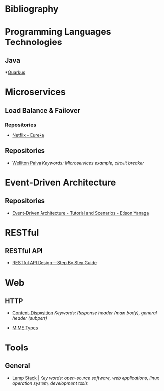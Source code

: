 # Bibliography

# Programming Languages Technologies

## Java

*[Quarkus](https://quarkus.io/)

# Microservices

## Load Balance & Failover

### Repositories
* [Netflix - Eureka](https://github.com/netflix/eureka)

## Repositories
* [Welliton Paiva](https://github.com/wellitonpaiva)
_Keywords: Microservices example, circuit breaker_

# Event-Driven Architecture

## Repositories
* [Event-Driven Architecture - Tutorial and Scenarios - Edson Yanaga](https://github.com/redhat-developer-demos/eda-tutorial)

# RESTful

## RESTful API

- [RESTful API Design — Step By Step Guide](https://hackernoon.com/restful-api-design-step-by-step-guide-2f2c9f9fcdbf)

# Web

## HTTP

- [Content-Disposition](https://developer.mozilla.org/en-US/docs/Web/HTTP/Headers/Content-Disposition)
_Keywords: Response header (main body), general header (subpart)_

- [MIME Types](https://developer.mozilla.org/pt-BR/docs/Web/HTTP/Basico_sobre_HTTP/MIME_types/Complete_list_of_MIME_types)

# Tools

## General
- [Lamp Stack](https://www.digitalocean.com/community/tags/lamp-stack?type=tutorials) | 
_Key words: open-source software, web applications, linux operation system, development tools_


